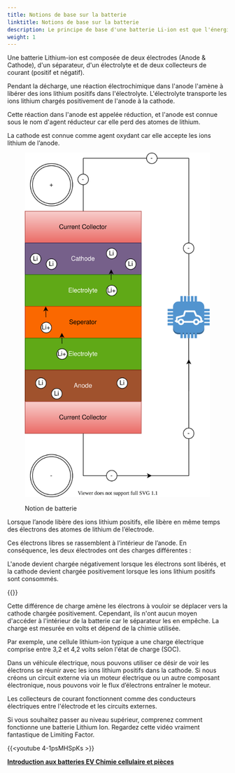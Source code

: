 ```yaml
---
title: Notions de base sur la batterie
linktitle: Notions de base sur la batterie
description: Le principe de base d'une batterie Li-ion est que l'énergie électrique est créée par une réaction électrochimique entre deux métaux d'affinités différentes.
weight: 1
---
```

<!-- markdownlint-disable MD033 -->

Une batterie Lithium-ion est composée de deux électrodes (Anode & Cathode), d'un séparateur, d'un électrolyte et de deux collecteurs de courant (positif et négatif).

Pendant la décharge, une réaction électrochimique dans l'anode l'amène à libérer des ions lithium positifs dans l'électrolyte. L'électrolyte transporte les ions lithium chargés positivement de l'anode à la cathode.

Cette réaction dans l'anode est appelée réduction, et l'anode est connue sous le nom d'agent réducteur car elle perd des atomes de lithium.

La cathode est connue comme agent oxydant car elle accepte les ions lithium de l’anode.

<figure>
<img src="batteryconcept.drawio.svg" class="img-fluid mx-auto d-block">
<légende de la figure>
         <p class="lead text-center fw-semibold">
             Notion de batterie
         </p>
     </figcaption>
</figure>

Lorsque l’anode libère des ions lithium positifs, elle libère en même temps des électrons des atomes de lithium de l’électrode.

Ces électrons libres se rassemblent à l’intérieur de l’anode. En conséquence, les deux électrodes ont des charges différentes :

L'anode devient chargée négativement lorsque les électrons sont libérés, et la cathode devient chargée positivement lorsque les ions lithium positifs sont consommés.

{{<evkxdisplayaddarticle />}}

Cette différence de charge amène les électrons à vouloir se déplacer vers la cathode chargée positivement. Cependant, ils n'ont aucun moyen d'accéder à l'intérieur de la batterie car le séparateur les en empêche. La charge est mesurée en volts et dépend de la chimie utilisée.

Par exemple, une cellule lithium-ion typique a une charge électrique comprise entre 3,2 et 4,2 volts selon l'état de charge (SOC).

Dans un véhicule électrique, nous pouvons utiliser ce désir de voir les électrons se réunir avec les ions lithium positifs dans la cathode. Si nous créons un circuit externe via un moteur électrique ou un autre composant électronique, nous pouvons voir le flux d’électrons entraîner le moteur.

Les collecteurs de courant fonctionnent comme des conducteurs électriques entre l'électrode et les circuits externes.

Si vous souhaitez passer au niveau supérieur, comprenez comment fonctionne une batterie Lithium Ion. Regardez cette vidéo vraiment fantastique de Limiting Factor.

{{<youtube 4-1psMHSpKs >}}

<div class="mt-3 mb-3">
     <a href="../" class="text-decoration-none text-black"><strong><i class="bi-arrow-left"></i> Introduction aux batteries EV </strong></a>
     <a href="../cellchemistry/" class="text-decoration-none text-black float-end"><strong>Chimie cellulaire et pièces <i class="bi-arrow-right"></i> </strong></a>
</div>